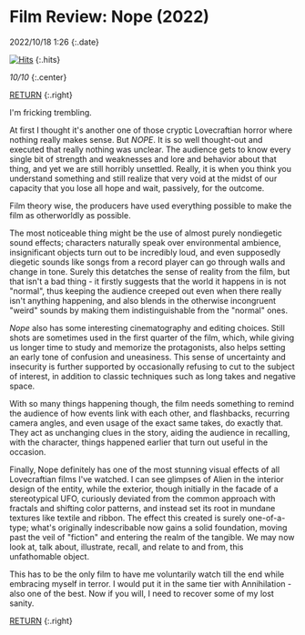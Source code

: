# Film Review: Nope (2022)

2022/10/18 1:26
{:.date}

[![Hits](https://hits.seeyoufarm.com/api/count/incr/badge.svg?url=https%3A%2F%2Fcynthia7979.github.io%2Fideas%2Fnope-review&count_bg=%2379C83D&title_bg=%23555555&icon=&icon_color=%23E7E7E7&title=hits&edge_flat=false)](https://hits.seeyoufarm.com)
{:.hits}

*10/10*
{:.center}

[RETURN](/)
{:.right}

I'm fricking trembling.

At first I thought it's another one of those cryptic Lovecraftian horror where nothing really makes sense. But *NOPE*. It is so well thought-out and executed that really nothing was unclear. The audience gets to know every single bit of strength and weaknesses and lore and behavior about that thing, and yet we are still horribly unsettled. Really, it is when you think you understand something and still realize that very void at the midst of our capacity that you lose all hope and wait, passively, for the outcome.

Film theory wise, the producers have used everything possible to make the film as otherworldly as possible. 

The most noticeable thing might be the use of almost purely nondiegetic sound effects; characters naturally speak over environmental ambience, insignificant objects turn out to be incredibly loud, and even supposedly diegetic sounds like songs from a record player can go through walls and change in tone. Surely this detatches the sense of reality from the film, but that isn't a bad thing - it firstly suggests that the world it happens in is not "normal", thus keeping the audience creeped out even when there really isn't anything happening, and also blends in the otherwise incongruent "weird" sounds by making them indistinguishable from the "normal" ones.

*Nope* also has some interesting cinematography and editing choices. Still shots are sometimes used in the first quarter of the film, which, while giving us longer time to study and memorize the protagonists, also helps setting an early tone of confusion and uneasiness. This sense of uncertainty and insecurity is further supported by occasionally refusing to cut to the subject of interest, in addition to classic techniques such as long takes and negative space. 

With so many things happening though, the film needs something to remind the audience of how events link with each other, and flashbacks, recurring camera angles, and even usage of the exact same takes, do exactly that. They act as unchanging clues in the story, aiding the audience in recalling, with the character, things happened earlier that turn out useful in the occasion.

Finally, Nope definitely has one of the most stunning visual effects of all Lovecraftian films I've watched. I can see glimpses of Alien in the interior design of the entity, while the exterior, though initially in the facade of a stereotypical UFO, curiously deviated from the common approach with fractals and shifting color patterns, and instead set its root in mundane textures like textile and ribbon. The effect this created is surely one-of-a-type; what's originally indescribable now gains a solid foundation, moving past the veil of "fiction" and entering the realm of the tangible. We may now look at, talk about, illustrate, recall, and relate to and from, this unfathomable object.

This has to be the only film to have me voluntarily watch till the end while embracing myself in terror. I would put it in the same tier with Annihilation - also one of the best. Now if you will, I need to recover some of my lost sanity.

[RETURN](/)
{:.right}